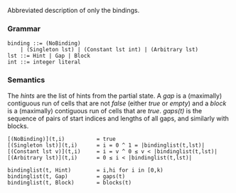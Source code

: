 
Abbreviated description of only the bindings.

### Grammar

    binding ::= (NoBinding)
        | (Singleton lst) | (Constant lst int) | (Arbitrary lst)
    lst ::= Hint | Gap | Block
    int ::= integer literal

### Semantics

The *hints* are the list of hints from the partial state.
A *gap* is a (maximally) contiguous run of cells that are not *false* (either *true* or *empty*)
and a *block* is a (maximally) contiguous run of cells that are *true*.
*gaps(t)* is the sequence of pairs of start indices and lengths of all gaps,
and similarly with blocks.

    [(NoBinding)](t,i)          = true
    [(Singleton lst)](t,i)      = i = 0 ^ 1 = |bindinglist(t,lst)|
    [(Constant lst v)](t,i)     = i = v ^ 0 ≤ v < |bindinglist(t,lst)|
    [(Arbitrary lst)](t,i)      = 0 ≤ i < |bindinglist(t,lst)|

    bindinglist(t, Hint)        = i,hi for i in [0,k)
    bindinglist(t, Gap)         = gaps(t)
    bindinglist(t, Block)       = blocks(t)



